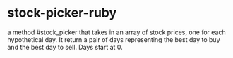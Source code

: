 # stock-picker-ruby
a method #stock_picker that takes in an array of stock prices, one for each hypothetical day. It return a pair of days representing the best day to buy and the best day to sell. Days start at 0.
